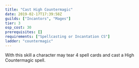 ```yaml
---
title: "Cast High Countermagic"
date: 2019-02-17T17:39:58Z
guilds: ["Incantors", "Mages"]
tier: 3
osp_cost: 30
prerequisites: []
requirements: ["Spellcasting or Incantation CS"]
ladder: "countermagic"
---
```

With this skill a character may tear 4 spell cards and cast a High Countermagic spell.